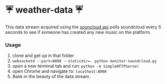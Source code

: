 :umbrella: weather-data :umbrella:
==========================================


This data stream acquired using the
[souncloud api](https://developers.soundcloud.com/docs/api/reference)
polls soundcloud every 5 seconds to see if someone has created any new music on the 
platform.



### Usage

1. clone and get up in that folder
2. `websocketd --port=8080 --staticdir=. python monitor-soundcloud.py`
3. open a new terminal tab and run: `python -m SimpleHTTPServer`
4. open Chrome and navigate to: `localhost:8000`
5. Bask in the beauty of the data stream.